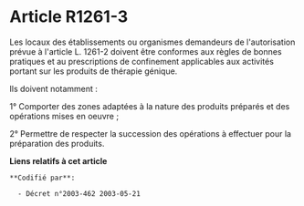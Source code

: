 # Article R1261-3

Les locaux des établissements ou organismes demandeurs de l'autorisation prévue à l'article L. 1261-2 doivent être conformes
aux règles de bonnes pratiques et au prescriptions de confinement applicables aux activités portant sur les produits de
thérapie génique.

Ils doivent notamment :

1° Comporter des zones adaptées à la nature des produits préparés et des opérations mises en oeuvre ;

2° Permettre de respecter la succession des opérations à effectuer pour la préparation des produits.

**Liens relatifs à cet article**

	**Codifié par**:

	  - Décret n°2003-462 2003-05-21
